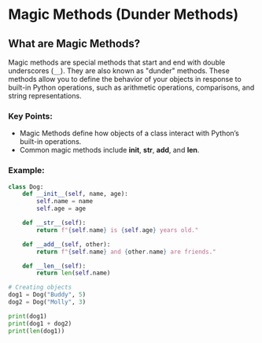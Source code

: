 # Magic Methods (Dunder Methods)

## What are Magic Methods?
Magic methods are special methods that start and end with double underscores (`__`). They are also known as "dunder" methods. These methods allow you to define the behavior of your objects in response to built-in Python operations, such as arithmetic operations, comparisons, and string representations.

### Key Points:

- Magic Methods define how objects of a class interact with Python’s built-in operations.
- Common magic methods include __init__, __str__, __add__, and __len__.
### Example:
```python
class Dog:
    def __init__(self, name, age):
        self.name = name
        self.age = age

    def __str__(self):
        return f"{self.name} is {self.age} years old."

    def __add__(self, other):
        return f"{self.name} and {other.name} are friends."

    def __len__(self):
        return len(self.name)

# Creating objects
dog1 = Dog("Buddy", 5)
dog2 = Dog("Molly", 3)

print(dog1)
print(dog1 + dog2)
print(len(dog1))